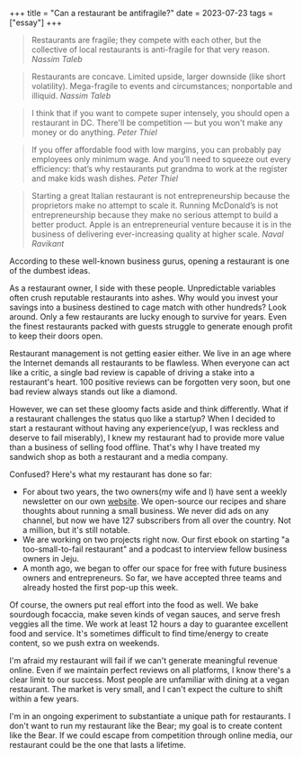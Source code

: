 +++
title = "Can a restaurant be antifragile?"
date = 2023-07-23
tags = ["essay"]
+++

> Restaurants are fragile; they compete with each other, but the collective of local restaurants is anti-fragile for that very reason. *Nassim Taleb*

> Restaurants are concave. Limited upside, larger downside (like short volatility). Mega-fragile to events and circumstances; nonportable and illiquid. *Nassim Taleb*

> I think that if you want to compete super intensely, you should open a restaurant in DC. There'll be competition — but you won't make any money or do anything. *Peter Thiel*

> If you offer affordable food with low margins, you can probably pay employees only minimum wage. And you’ll need to squeeze out every efficiency: that’s why restaurants put grandma to work at the register and make kids wash dishes. *Peter Thiel*

> Starting a great Italian restaurant is not entrepreneurship because the proprietors make no attempt to scale it. Running McDonald’s is not entrepreneurship because they make no serious attempt to build a better product. Apple is an entrepreneurial venture because it is in the business of delivering ever-increasing quality at higher scale. *Naval Ravikant*

According to these well-known business gurus, opening a restaurant is one of the dumbest ideas.

As a restaurant owner, I side with these people. Unpredictable variables often crush reputable restaurants into ashes. Why would you invest your savings into a business destined to cage match with other hundreds? Look around. Only a few restaurants are lucky enough to survive for years. Even the finest restaurants packed with guests struggle to generate enough profit to keep their doors open. 

Restaurant management is not getting easier either. We live in an age where the Internet demands all restaurants to be flawless. When everyone can act like a critic, a single bad review is capable of driving a stake into a restaurant's heart. 100 positive reviews can be forgotten very soon, but one bad review always stands out like a diamond.

However, we can set these gloomy facts aside and think differently. What if a restaurant challenges the status quo like a startup? When I decided to start a restaurant without having any experience(yup, I was reckless and deserve to fail miserably), I knew my restaurant had to provide more value than a business of selling food offline. That's why I have treated my sandwich shop as both a restaurant and a media company.

Confused? Here's what my restaurant has done so far:

- For about two years, the two owners(my wife and I) have sent a weekly newsletter on our own [website](https://cheesylazy.com/). We open-source our recipes and share thoughts about running a small business. We never did ads on any channel, but now we have 127 subscribers from all over the country. Not a million, but it's still notable. 
- We are working on two projects right now. Our first ebook on starting "a too-small-to-fail restaurant" and a podcast to interview fellow business owners in Jeju.
- A month ago, we began to offer our space for free with future business owners and entrepreneurs. So far, we have accepted three teams and already hosted the first pop-up this week.

Of course, the owners put real effort into the food as well. We bake sourdough focaccia, make seven kinds of vegan sauces, and serve fresh veggies all the time. We work at least 12 hours a day to guarantee excellent food and service. It's sometimes difficult to find time/energy to create content, so we push extra on weekends.

I'm afraid my restaurant will fail if we can't generate meaningful revenue online. Even if we maintain perfect reviews on all platforms, I know there's a clear limit to our success. Most people are unfamiliar with dining at a vegan restaurant. The market is very small, and I can't expect the culture to shift within a few years.

I'm in an ongoing experiment to substantiate a unique path for restaurants. I don't want to run my restaurant like the Bear; my goal is to create content like the Bear. If we could escape from competition through online media, our restaurant could be the one that lasts a lifetime.